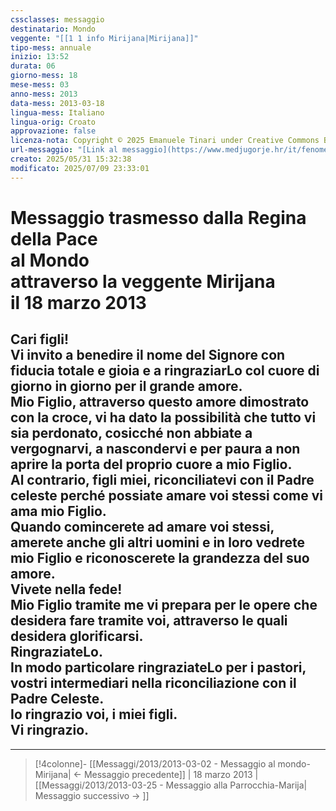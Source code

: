 ```yaml
---
cssclasses: messaggio
destinatario: Mondo
veggente: "[[1 1 info Mirijana|Mirijana]]"
tipo-mess: annuale
inizio: 13:52
durata: 06
giorno-mess: 18
mese-mess: 03
anno-mess: 2013
data-mess: 2013-03-18
lingua-mess: Italiano
lingua-orig: Croato
approvazione: false
licenza-nota: Copyright © 2025 Emanuele Tinari under Creative Commons BY-NC-SA 4.0 https://creativecommons.org/licenses/by-nc-sa/4.0/
url-messaggio: "[Link al messaggio](https://www.medjugorje.hr/it/fenomeno-di-medjugorje/apparizioni-annuali/)"
creato: 2025/05/31 15:32:38
modificato: 2025/07/09 23:33:01
---
```


# Messaggio trasmesso dalla Regina della Pace<br>al Mondo<br>attraverso la veggente Mirijana<br>il 18 marzo 2013

## Cari figli!<br>Vi invito a benedire il nome del Signore con fiducia totale e gioia e a ringraziarLo col cuore di giorno in giorno per il grande amore.<br>Mio Figlio, attraverso questo amore dimostrato con la croce, vi ha dato la possibilità che tutto vi sia perdonato, cosicché non abbiate a vergognarvi, a nascondervi e per paura a non aprire la porta del proprio cuore a mio Figlio.<br>Al contrario, figli miei, riconciliatevi con il Padre celeste perché possiate amare voi stessi come vi ama mio Figlio.<br>Quando comincerete ad amare voi stessi, amerete anche gli altri uomini e in loro vedrete mio Figlio e riconoscerete la grandezza del suo amore.<br>Vivete nella fede!<br>Mio Figlio tramite me vi prepara per le opere che desidera fare tramite voi, attraverso le quali desidera glorificarsi.<br>RingraziateLo.<br>In modo particolare ringraziateLo per i pastori, vostri intermediari nella riconciliazione con il Padre Celeste.<br>Io ringrazio voi, i miei figli.<br>Vi ringrazio.

***

> [!4colonne]- [[Messaggi/2013/2013-03-02 - Messaggio al mondo-Mirijana| ← Messaggio precedente]] | 18 marzo 2013 | [[Messaggi/2013/2013-03-25 - Messaggio alla Parrocchia-Marija| Messaggio successivo → ]]